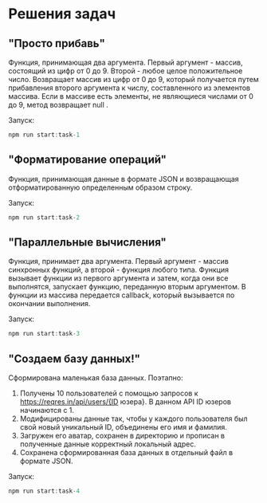 # Решения задач

## "Просто прибавь"

Функция, принимающая два аргумента. Первый аргумент - массив, состоящий из цифр от 0 до 9.
Второй - любое целое положительное число. Возвращает массив из цифр от 0 до 9, который
получается путем прибавления второго аргумента к числу, составленного из элементов массива.
Если в массиве есть элементы, не являющиеся числами от 0 до 9, метод возвращает null .

Запуск:

```javascript
npm run start:task-1
```

## "Форматирование операций"

Функция, принимающая данные в формате JSON и возвращающая отформатированную определенным образом строку.

Запуск:

```javascript
npm run start:task-2
```

## "Параллельные вычисления"

Функция, принимает два аргумента. Первый аргумент - массив синхронных функций,
а второй - функция любого типа. Функция вызывает функции из первого аргумента и затем,
когда они все выполнятся, запускает функцию, переданную вторым аргументом.
В функции из массива передается callback, который вызывается по окончании выполнения.

Запуск:

```javascript
npm run start:task-3
```

## "Создаем базу данных!"

Сформирована маленькая база данных. Поэтапно:

1. Получены 10 пользователей с помощью запросов к https://reqres.in/api/users/{ID юзера}.
   В данном API ID юзеров начинаются с 1.
2. Модифицированы данные так, чтобы у каждого пользователя был свой новый уникальный ID,
   объединены его имя и фамилия.
3. Загружен его аватар, сохранен в директорию и прописан в полученные данные корректный
   локальный адрес.
4. Сохранена сформированная база данных в отдельный файл в формате JSON.

Запуск:

```javascript
npm run start:task-4
```
